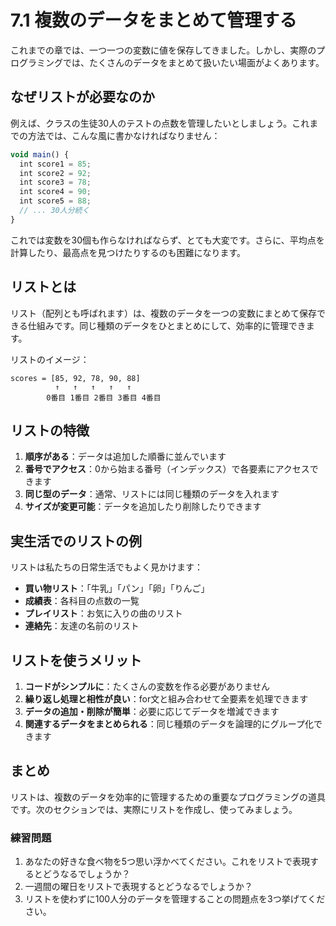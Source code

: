 # 7.1 複数のデータをまとめて管理する

これまでの章では、一つ一つの変数に値を保存してきました。しかし、実際のプログラミングでは、たくさんのデータをまとめて扱いたい場面がよくあります。

## なぜリストが必要なのか

例えば、クラスの生徒30人のテストの点数を管理したいとしましょう。これまでの方法では、こんな風に書かなければなりません：

```javascript
void main() {
  int score1 = 85;
  int score2 = 92;
  int score3 = 78;
  int score4 = 90;
  int score5 = 88;
  // ... 30人分続く
}
```

これでは変数を30個も作らなければならず、とても大変です。さらに、平均点を計算したり、最高点を見つけたりするのも困難になります。

## リストとは

リスト（配列とも呼ばれます）は、複数のデータを一つの変数にまとめて保存できる仕組みです。同じ種類のデータをひとまとめにして、効率的に管理できます。

リストのイメージ：
```
scores = [85, 92, 78, 90, 88]
          ↑   ↑   ↑   ↑   ↑
        0番目 1番目 2番目 3番目 4番目
```

## リストの特徴

1. **順序がある**：データは追加した順番に並んでいます
2. **番号でアクセス**：0から始まる番号（インデックス）で各要素にアクセスできます
3. **同じ型のデータ**：通常、リストには同じ種類のデータを入れます
4. **サイズが変更可能**：データを追加したり削除したりできます

## 実生活でのリストの例

リストは私たちの日常生活でもよく見かけます：

- **買い物リスト**：「牛乳」「パン」「卵」「りんご」
- **成績表**：各科目の点数の一覧
- **プレイリスト**：お気に入りの曲のリスト
- **連絡先**：友達の名前のリスト

## リストを使うメリット

1. **コードがシンプルに**：たくさんの変数を作る必要がありません
2. **繰り返し処理と相性が良い**：for文と組み合わせて全要素を処理できます
3. **データの追加・削除が簡単**：必要に応じてデータを増減できます
4. **関連するデータをまとめられる**：同じ種類のデータを論理的にグループ化できます

## まとめ

リストは、複数のデータを効率的に管理するための重要なプログラミングの道具です。次のセクションでは、実際にリストを作成し、使ってみましょう。

### 練習問題

1. あなたの好きな食べ物を5つ思い浮かべてください。これをリストで表現するとどうなるでしょうか？
2. 一週間の曜日をリストで表現するとどうなるでしょうか？
3. リストを使わずに100人分のデータを管理することの問題点を3つ挙げてください。
